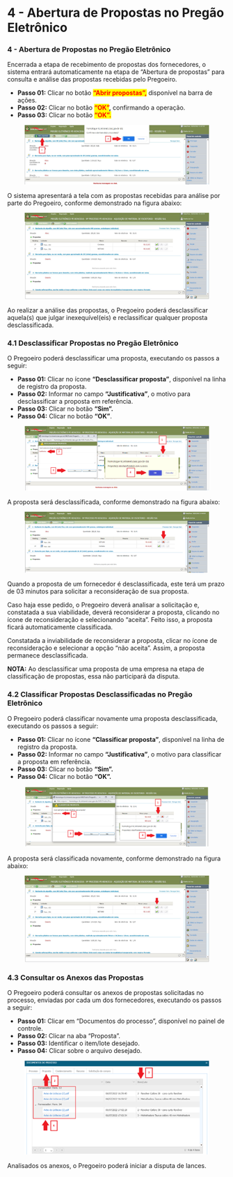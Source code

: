 # 4 - Abertura de Propostas no Pregão Eletrônico

### 4 - Abertura de Propostas no Pregão Eletrônico

Encerrada a etapa de recebimento de propostas dos fornecedores, o sistema entrará automaticamente na etapa de “Abertura de propostas” para consulta e análise das propostas recebidas pelo Pregoeiro.

* **Passo 01:** Clicar no botão <mark style="color:red;">**“Abrir propostas”,**</mark> disponível na barra de ações.&#x20;
* **Passo 02:** Clicar no botão <mark style="color:red;">**“OK”**</mark>**,** confirmando a operação.&#x20;
* **Passo 03:** Clicar no botão <mark style="color:red;">**“OK”.**</mark>

<figure><img src="../../.gitbook/assets/image (8).png" alt=""><figcaption></figcaption></figure>

O sistema apresentará a tela com as propostas recebidas para análise por parte do Pregoeiro, conforme demonstrado na figura abaixo:

<figure><img src="../../.gitbook/assets/image (9).png" alt=""><figcaption></figcaption></figure>

Ao realizar a análise das propostas, o Pregoeiro poderá desclassificar aquela(s) que julgar inexequível(eis) e reclassificar qualquer proposta desclassificada.

### 4.1 Desclassificar Propostas no Pregão Eletrônico

O Pregoeiro poderá desclassificar uma proposta, executando os passos a seguir:&#x20;

* **Passo 01:** Clicar no ícone **“Desclassificar proposta”**, disponível na linha de registro da proposta.&#x20;
* **Passo 02:** Informar no campo **“Justificativa”**, o motivo para desclassificar a proposta em referência.&#x20;
* **Passo 03:** Clicar no botão **“Sim”.**&#x20;
* **Passo 04:** Clicar no botão **“OK”**.

<figure><img src="../../.gitbook/assets/image (10).png" alt=""><figcaption></figcaption></figure>

A proposta será desclassificada, conforme demonstrado na figura abaixo:

<figure><img src="../../.gitbook/assets/image (11).png" alt=""><figcaption></figcaption></figure>

Quando a proposta de um fornecedor é desclassificada, este terá um prazo de 03 minutos para solicitar a reconsideração de sua proposta.&#x20;

Caso haja esse pedido, o Pregoeiro deverá analisar a solicitação e, constatada a sua viabilidade, deverá reconsiderar a proposta, clicando no ícone de reconsideração e selecionando “aceita”. Feito isso, a proposta ficará automaticamente classificada.&#x20;

Constatada a inviabilidade de reconsiderar a proposta, clicar no ícone de reconsideração e selecionar a opção “não aceita”. Assim, a proposta permanece desclassificada.&#x20;

**NOTA:** Ao desclassificar uma proposta de uma empresa na etapa de classificação de propostas, essa não participará da disputa.

### 4.2 Classificar Propostas Desclassificadas no Pregão Eletrônico

O Pregoeiro poderá classificar novamente uma proposta desclassificada, executando os passos a seguir:

* **Passo 01:** Clicar no ícone **“Classificar proposta”**, disponível na linha de registro da proposta.&#x20;
* **Passo 02:** Informar no campo **“Justificativa”**, o motivo para classificar a proposta em referência.&#x20;
* **Passo 03:** Clicar no botão **“Sim”.**&#x20;
* **Passo 04:** Clicar no botão **“OK”.**

<figure><img src="../../.gitbook/assets/image (12).png" alt=""><figcaption></figcaption></figure>

A proposta será classificada novamente, conforme demonstrado na figura abaixo:

<figure><img src="../../.gitbook/assets/image (13).png" alt=""><figcaption></figcaption></figure>

### 4.3 Consultar os Anexos das Propostas

O Pregoeiro poderá consultar os anexos de propostas solicitadas no processo, enviadas por cada um dos fornecedores, executando os passos a seguir:

* **Passo 01:** Clicar em “Documentos do processo”, disponível no painel de controle.&#x20;
* **Passo 02:** Clicar na aba “Proposta”.&#x20;
* **Passo 03:** Identificar o item/lote desejado.
* **Passo 04:** Clicar sobre o arquivo desejado.&#x20;

<figure><img src="../../.gitbook/assets/image (14).png" alt=""><figcaption></figcaption></figure>

Analisados os anexos, o Pregoeiro poderá iniciar a disputa de lances.
